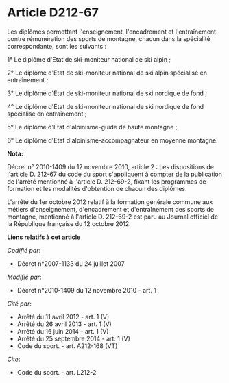 # Article D212-67

Les diplômes permettant l'enseignement, l'encadrement et l'entraînement contre rémunération des sports de montagne, chacun
dans la spécialité correspondante, sont les suivants : 

1° Le diplôme d'Etat de ski-moniteur national de ski alpin ; 

2° Le diplôme d'Etat de ski-moniteur national de ski alpin spécialisé en entraînement ; 

3° Le diplôme d'Etat de ski-moniteur national de ski nordique de fond ; 

4° Le diplôme d'Etat de ski-moniteur national de ski nordique de fond spécialisé en entraînement ; 

5° Le diplôme d'Etat d'alpinisme-guide de haute montagne ; 

6° Le diplôme d'Etat d'alpinisme-accompagnateur en moyenne montagne.

**Nota:**

Décret n° 2010-1409 du 12 novembre 2010, article 2 : Les dispositions de l'article D. 212-67 du code du sport s'appliquent à
compter de la publication de l'arrêté mentionné à l'article D. 212-69-2, fixant les programmes de formation et les modalités
d'obtention de chacun des diplômes.

L'arrêté du 1er octobre 2012 relatif à la formation générale commune aux métiers d'enseignement, d'encadrement et
d'entraînement des sports de montagne, mentionné à l'article D. 212-69-2 est paru au Journal officiel de la République
française du 12 octobre 2012.

**Liens relatifs à cet article**

_Codifié par_:

  - Décret n°2007-1133 du 24 juillet 2007

_Modifié par_:

  - Décret n°2010-1409 du 12 novembre 2010 - art. 1

_Cité par_:

  - Arrêté du 11 avril 2012 - art. 1 (V)
  - Arrêté du 26 avril 2013 - art. 1 (V)
  - Arrêté du 16 juin 2014 - art. 1 (V)
  - Arrêté du 25 septembre 2014 - art. 1 (V)
  - Code du sport. - art. A212-168 (VT)

_Cite_:

  - Code du sport. - art. L212-2
